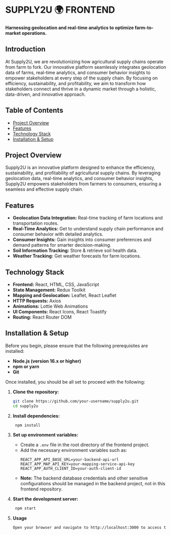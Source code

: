 # SUPPLY2U 🌍 FRONTEND
**Harnessing geolocation and real-time analytics to optimize farm-to-market operations.**

## Introduction
At Supply2U, we are revolutionizing how agricultural supply chains operate from farm to fork. Our innovative platform seamlessly integrates geolocation data of farms, real-time analytics, and consumer behavior insights to empower stakeholders at every step of the supply chain. By focusing on efficiency, sustainability, and profitability, we aim to transform how stakeholders connect and thrive in a dynamic market through a holistic, data-driven, and innovative approach.

## Table of Contents
- [Project Overview](#project-overview)
- [Features](#features)
- [Technology Stack](#technologies-used)
- [Installation & Setup](#installation)

## Project Overview
Supply2U is an innovative platform designed to enhance the efficiency, sustainability, and profitability of agricultural supply chains. By leveraging geolocation data, real-time analytics, and consumer behavior insights, Supply2U empowers stakeholders from farmers to consumers, ensuring a seamless and effective supply chain.

## Features
- **Geolocation Data Integration:** Real-time tracking of farm locations and transportation routes.
- **Real-Time Analytics:** Get to understand supply chain performance and consumer behavior with detailed analytics. 
- **Consumer Insights:** Gain insights into consumer preferences and demand patterns for smarter decision-making.
- **Soil Information Tracking:** Store & retrieve soil health data.
- **Weather Tracking:** Get weather forecasts for farm locations.

## Technology Stack
- **Frontend:** React, HTML, CSS, JavaScript
- **State Management:** Redux Toolkit
- **Mapping and Geolocation:** Leaflet, React Leaflet
- **HTTP Requests:** Axios
- **Animations:** Lottie Web Animations
- **UI Components:** React Icons, React Toastify
- **Routing:** React Router DOM

## Installation & Setup
Before you begin, please ensure that the following prerequisites are installed:

- **Node.js (version 16.x or higher)**
- **npm or yarn**
- **Git**

Once installed, you should be all set to proceed with the following:

1. **Clone the repository:**
   ```sh
   git clone https://github.com/your-username/supply2u.git
   cd supply2u

2. **Install dependencies:**

   ```sh
    npm install

3. **Set up environment variables:**  
   - Create a `.env` file in the root directory of the frontend project.  
   - Add the necessary environment variables such as:  
     ```env
     REACT_APP_API_BASE_URL=your-backend-api-url
     REACT_APP_MAP_API_KEY=your-mapping-service-api-key
     REACT_APP_AUTH_CLIENT_ID=your-auth-client-id
     ```  
   - **Note:** The backend database credentials and other sensitive configurations should be managed in the backend project, not in this frontend repository.  

4. **Start the development server:**
   ```sh
    npm start

5. **Usage**
    ```sh
    Open your browser and navigate to http://localhost:3000 to access the platform.